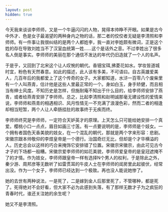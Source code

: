 ```yaml
---
layout: post
hidden: true
---
```


今天我来谈谈李师师，又是一个牛逼闪闪的人物，晃得本帅睁不开眼。如果是古今中外才、色是女子最渴望的两种身内之物的话，那二者的佼佼者无疑是李清照和李师师。有一件事让我很纠结的是两个人都姓李，我一直对李姓颇有微词，正是这个姓的存在导致刘姓当不了汉室血统第一姓……这个是话外之音。不过李姓出了很多名人倒是事实。李师师的美丽在那个通信不发达的年代仍旧造就了一个人的名声。
  
于是乎，又回到了北宋这个让人叹惋的朝代。香钿宝珥,拂菱花如水。学妆皆道城时宜，粉色有天然春意。如此的描述，此人该有多美，不可语曰。自古英雄爱美人，几百年后的我都爱上了这个传奇的女子。大家都知道，水浒一百零八个废柴里有一个人叫燕青，估计他是这些人里最正常的一个。身如白玉，身手矫健，而且相当有绅士风度。不知历史是怎样，但施耐庵不知出于什么目的，给李师师安排了燕青，或者给燕青安排了李师师。总之，比起李清照和赵明诚那毫无建设性的爱情来说，李师师和燕青的相遇相识、风月性情无一不充满了浪漫色彩，然而二者的相逢却相当短暂，两个人让人牵肠挂肚的故事终于无疾而终。
  
李师师终究是李师师，一定符合天妒英才的原理。上天怎么只可能给她安排一个真爱。樱桃小口一点点，眉目如画三寸莲。有一点要说明的是，李师师是个妓女。一个拥有者国色天香美貌的妓女，在一个混乱的朝代，那就是两个字来形容：悲剧。宋徽宗跟本帅敬仰的李煜皇帝是一个德行。治国奇烂无比，但却是个才华横溢的人。历史总会以这样的巧合来掩饰它安排错了位置。宋徽宗宋徽宗，由此可见古今才子的下场都一般糟。宋徽宗爱李师师的如花美貌，李师师爱皇帝的是皇冠遮掩不了的才情。作为妓女，李师师跟皇帝一样有选择N个男人的权利，于是除此之外，秦少游、周邦彦等无数听了如雷贯耳的牛皮人士在李师师的闺房里此起彼伏，经常出没。作为一个女子，李师师已经达到一个极致。再也没人能说她惨了。
  
她的去世有两种说法，一是死了，二是嫁到金人后那里死了，不管哪种，都是死了。死得绝对不会好看，但大家不必为此感到失落，有了那样无数才子为之疯狂的青春时代，谁还关注她的余生呢？
  
她又不是李清照。